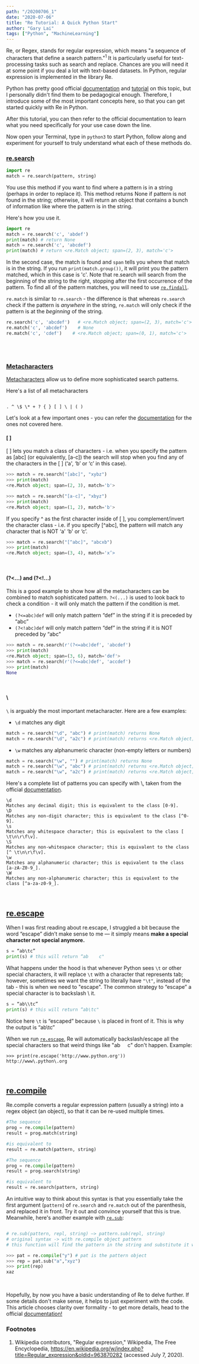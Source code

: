 ```yaml
---
path: "/20200706_1"
date: "2020-07-06"
title: "Re Tutorial: A Quick Python Start"
author: "Gary Lai"
tags: ["Python", "MachineLearning"]
---
```


Re, or Regex, stands for regular expression, which means "a sequence of characters that define a search pattern."<sup>1</sup> It is particularly useful for text-processing tasks such as search and replace. Chances are you will need it at some point if you deal a lot with text-based datasets. In Python, regular expression is implemented in the library Re.

Python has pretty good official <u>[documentation](https://docs.python.org/3/library/re.html)</u> and <u>[tutorial](https://docs.python.org/3/howto/regex.html)</u> on this topic, but I personally didn't find them to be pedagogical enough. Therefore, I introduce some of the most important concepts here, so that you can get started quickly with Re in Python.

After this tutorial, you can then refer to the official documentation to learn what you need specifically for your use case down the line.

Now open your Terminal, type in `python3` to start Python, follow along and experiment for yourself to truly understand what each of these methods do.

### <u>re.search</u>

```python
import re
match = re.search(pattern, string)
```

You use this method if you want to find where a pattern is in a string (perhaps in order to replace it). This method returns None if pattern is not found in the string; otherwise, it will return an object that contains a bunch of information like where the pattern is in the string.

Here's how you use it.

```python
import re
match = re.search('c', 'abdef')
print(match) # return None
match = re.search('c', 'abcdef')
print(match) # return <re.Match object; span=(2, 3), match='c'>
```

In the second case, the match is found and `span` tells you where that match is in the string. If you run `print(match.group())`, it will print you the pattern matched, which in this case is 'c'. Note that re.search will search from the beginning of the string to the right, stopping after the first occurrence of the pattern. To find all of the pattern matches, you will need to use <u>[`re.findall`](https://docs.python.org/3/library/re.html#re.findall)</u>.

`re.match` is similar to `re.search` - the difference is that whereas `re.search` check if the pattern is _anywhere_ in the string, `re.match` will only check if the pattern is at the _beginning_ of the string.

```python
re.search('c', 'abcdef')   # <re.Match object; span=(2, 3), match='c'>
re.match('c', 'abcdef')    # None
re.match('c', 'cdef')    # <re.Match object; span=(0, 1), match='c'>
```

<br />
<br />

### <u>Metacharacters</u>

[Metacharacters](https://docs.python.org/3/howto/regex.html#more-metacharacters) allow us to define more sophisticated search patterns.

Here's a list of all metacharacters

```

. ^ \$ \* + ? { } [ ] \ | ( )

```

Let's look at a few important ones - you can refer the [documentation](https://docs.python.org/3/library/re.html) for the ones not covered here.

#### **[ ]**

[ ] lets you match a class of characters - i.e. when you specify the pattern as [abc] (or equivalently, [a-c]) the search will stop when you find any of the characters in the [ ] (‘a', ‘b’ or ‘c’ in this case).

```python
>>> match = re.search("[abc]", "xybz")
>>> print(match)
<re.Match object; span=(2, 3), match='b'>

>>> match = re.search("[a-c]", "xbyz")
>>> print(match)
<re.Match object; span=(1, 2), match='b'>
```

If you specify ^ as the first character inside of [ ], you complement/invert the character class - i.e. if you specify [\^abc], the pattern will match any character that is NOT ‘a' ‘b' or ‘c’.

```python
>>> match = re.search("[^abc]", "abcxb")
>>> print(match)
<re.Match object; span=(3, 4), match='x’>
```

<br />

#### (?<...) and (?<!...)

This is a good example to show how all the metacharacters can be combined to match sophisticated pattern. `?<(...)` is used to look back to check a condition - it will only match the pattern if the condition is met.

- `(?<=abc)def` will only match pattern “def” in the string if it is preceded by “abc”
- `(?<!abc)def` will only match pattern “def” in the string if it is NOT preceded by “abc"

```python
>>> match = re.search(r'(?<=abc)def', 'abcdef')
>>> print(match)
<re.Match object; span=(3, 6), match='def'>
>>> match = re.search(r'(?<=abc)def', 'accdef')
>>> print(match)
None
```

<br />

#### **\\**

`\` is arguably the most important metacharacter. Here are a few examples:

- `\d` matches any digit

```python
match = re.search("\d", "abc") # print(match) returns None
match = re.search("\d", "a2c") # print(match) returns <re.Match object; span=(1, 2), match='2'>
```

- `\w` matches any alphanumeric character (non-empty letters or numbers)

```python
match = re.search("\w", "") # print(match) returns None
match = re.search("\w", "abc") # print(match) returns <re.Match object; span=(0, 1), match='a'>
match = re.search("\w", "a2c") # print(match) returns <re.Match object; span=(0, 1), match='a'>
```

Here's a complete list of patterns you can specify with \\, taken from the official <u>[documentation](https://docs.python.org/3/library/re.html)</u>.

```
\d
Matches any decimal digit; this is equivalent to the class [0-9].
\D
Matches any non-digit character; this is equivalent to the class [^0-9].
\s
Matches any whitespace character; this is equivalent to the class [ \t\n\r\f\v].
\S
Matches any non-whitespace character; this is equivalent to the class [^ \t\n\r\f\v].
\w
Matches any alphanumeric character; this is equivalent to the class [a-zA-Z0-9_].
\W
Matches any non-alphanumeric character; this is equivalent to the class [^a-za-z0-9_].
```

<br />

## <u>re.escape</u>

When I was first reading about re.escape, I struggled a bit because the word “escape” didn’t make sense to me — it simply means **make a special character not special anymore.**

```python
s = “ab\tc”
print(s) # this will return “ab    c"
```

What happens under the hood is that whenever Python sees `\t` or other special characters, it will replace `\t` with a character that represents tab; however, sometimes we want the string to literally have `"\t"`, instead of the tab - this is when we need to "escape". The common strategy to “escape” a special character is to backslash \ it.

```python
s = “ab\\tc”
print(s) # this will return “ab\tc"
```

Notice here `\t` is “escaped” because `\` is placed in front of it. This is why the output is “ab\tc”

When we run <u>[`re.escape`](https://docs.python.org/3/library/re.html#re.escape)</u>, Re will automatically backslash/escape all the special characters so that weird things like "ab&nbsp;&nbsp;&nbsp;&nbsp;&nbsp;c" don't happen. Example:

```python3
>>> print(re.escape('http://www.python.org'))
http://www\.python\.org
```

<br />

## <u>re.compile</u>

Re.compile converts a regular expression pattern (usually a string) into a regex object (an object), so that it can be re-used multiple times.

```python
#The sequence
prog = re.compile(pattern)
result = prog.match(string)

#is equivalent to
result = re.match(pattern, string)

#The sequence
prog = re.compile(pattern)
result = prog.search(string)

#is equivalent to
result = re.search(pattern, string)
```

An intuitive way to think about this syntax is that you essentially take the first argument (`pattern`) of `re.search` and `re.match` out of the parenthesis, and replaced it in front. Try it out and convince yourself that this is true. Meanwhile, here's another example with <u>[`re.sub`](https://docs.python.org/3/library/re.html#re.sub)</u>:

```python

# re.sub(pattern, repl, string) —> pattern.sub(repl, string)
# original syntax -> with re.compile object pattern
# this function will find the pattern in the string and substitute it with repl

>>> pat = re.compile("y") # pat is the pattern object
>>> rep = pat.sub("a","xyz")
>>> print(rep)
xaz
```

<br />

Hopefully, by now you have a basic understanding of Re to delve further. If some details don't make sense, it helps to just experiment with the code. This article chooses clarity over formality - to get more details, head to the official <u>[documentation](https://docs.python.org/3/library/re.html#re.sub)!</u>

### Footnotes

1. Wikipedia contributors, "Regular expression," Wikipedia, The Free Encyclopedia, https://en.wikipedia.org/w/index.php?title=Regular_expression&oldid=963870282 (accessed July 7, 2020).
